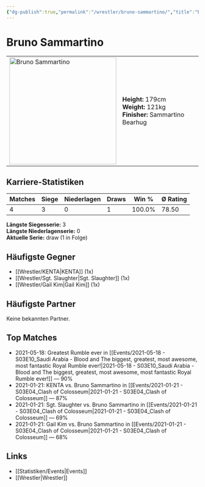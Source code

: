 ```yaml
---
{"dg-publish":true,"permalink":"/wrestler/bruno-sammartino/","title":"Bruno Sammartino","tags":["wrestler"],"noteIcon":""}
---
```



# Bruno Sammartino

<table>
        <tr>
        <td><img src="https://github.com/CptSpaulding1980/choke-slam-wrestling/releases/download/images/Bruno_Sammartino.png" width="280" alt="Bruno Sammartino"></td>
        <td>
        <b>Height:</b> 179cm<br>
        <b>Weight:</b> 121kg<br>
        <b>Finisher:</b> Sammartino Bearhug<br>
        </td>
        </tr>
        </table>
        
## Karriere-Statistiken

| Matches | Siege | Niederlagen | Draws | Win % | Ø Rating |
|---------|-------|-------------|-------|-------|-----------|
| 4 | 3 | 0 | 1 | 100.0% | 78.50 |

**Längste Siegesserie:** 3<br>**Längste Niederlagenserie:** 0<br>**Aktuelle Serie:** draw (1 in Folge)


## Häufigste Gegner
- [[Wrestler/KENTA\|KENTA]] (1x)
- [[Wrestler/Sgt. Slaughter\|Sgt. Slaughter]] (1x)
- [[Wrestler/Gail Kim\|Gail Kim]] (1x)

## Häufigste Partner
Keine bekannten Partner.

## Top Matches
- 2021-05-18: Greatest Rumble ever in [[Events/2021-05-18 - S03E10_Saudi Arabia - Blood and The biggest, greatest, most awesome, most fantastic Royal Rumble ever!\|2021-05-18 - S03E10_Saudi Arabia - Blood and The biggest, greatest, most awesome, most fantastic Royal Rumble ever!]] — 90%
- 2021-01-21: KENTA vs. Bruno Sammartino in [[Events/2021-01-21 - S03E04_Clash of Colosseum\|2021-01-21 - S03E04_Clash of Colosseum]] — 87%
- 2021-01-21: Sgt. Slaughter vs. Bruno Sammartino in [[Events/2021-01-21 - S03E04_Clash of Colosseum\|2021-01-21 - S03E04_Clash of Colosseum]] — 69%
- 2021-01-21: Gail Kim vs. Bruno Sammartino in [[Events/2021-01-21 - S03E04_Clash of Colosseum\|2021-01-21 - S03E04_Clash of Colosseum]] — 68%

## Links
- [[Statistiken/Events\|Events]]
- [[Wrestler\|Wrestler]]
